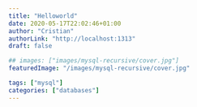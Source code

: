 ```yaml
---
title: "Helloworld"
date: 2020-05-17T22:02:46+01:00
author: "Cristian"
authorLink: "http://localhost:1313"
draft: false

## images: ["images/mysql-recursive/cover.jpg"]
featuredImage: "/images/mysql-recursive/cover.jpg"

tags: ["mysql"]
categories: ["databases"]
---
```


